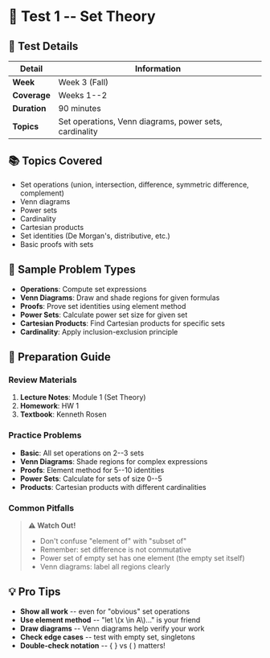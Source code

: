 # 📐 Test 1 -- Set Theory

## 📅 Test Details

| Detail | Information |
|--------|-------------|
| **Week** | Week 3 (Fall) |
| **Coverage** | Weeks 1--2 |
| **Duration** | 90 minutes |
| **Topics** | Set operations, Venn diagrams, power sets, cardinality |

## 📚 Topics Covered

- Set operations (union, intersection, difference, symmetric difference, complement)
- Venn diagrams
- Power sets
- Cardinality
- Cartesian products
- Set identities (De Morgan's, distributive, etc.)
- Basic proofs with sets

## 🎯 Sample Problem Types

- **Operations**: Compute set expressions
- **Venn Diagrams**: Draw and shade regions for given formulas
- **Proofs**: Prove set identities using element method
- **Power Sets**: Calculate power set size for given set
- **Cartesian Products**: Find Cartesian products for specific sets
- **Cardinality**: Apply inclusion-exclusion principle

## 📖 Preparation Guide

### Review Materials

1. **Lecture Notes**: Module 1 (Set Theory)
2. **Homework**: HW 1
3. **Textbook**: Kenneth Rosen

### Practice Problems

- **Basic**: All set operations on 2--3 sets
- **Venn Diagrams**: Shade regions for complex expressions
- **Proofs**: Element method for 5--10 identities
- **Power Sets**: Calculate for sets of size 0--5
- **Products**: Cartesian products with different cardinalities

### Common Pitfalls

> **⚠️ Watch Out!**
>
> - Don't confuse "element of" with "subset of"
> - Remember: set difference is not commutative
> - Power set of empty set has one element (the empty set itself)
> - Venn diagrams: label all regions clearly

## 💡 Pro Tips

- **Show all work** -- even for "obvious" set operations
- **Use element method** -- "let \\(x \in A\\)..." is your friend
- **Draw diagrams** -- Venn diagrams help verify your work
- **Check edge cases** -- test with empty set, singletons
- **Double-check notation** -- { } vs ( ) matters!
